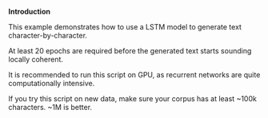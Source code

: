 **Introduction**

This example demonstrates how to use a LSTM model to generate text character-by-character.

At least 20 epochs are required before the generated text starts sounding locally coherent.

It is recommended to run this script on GPU, as recurrent networks are quite computationally intensive.

If you try this script on new data, make sure your corpus has at least ~100k characters. ~1M is better.
